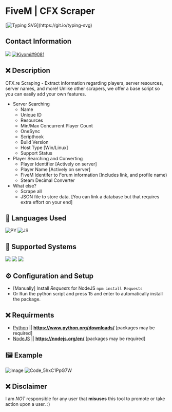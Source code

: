 # FiveM | CFX Scraper
[![Typing SVG](https://readme-typing-svg.herokuapp.com?font=Inconsolata&duration=3000&color=D404F7&vCenter=true&height=25&lines=Have+questions%3F;Feel+free+to+DM+me+on+Discord!)](https://git.io/typing-svg)

## Contact Information 
<a href="mailto:chevybot123@gmail.com"><img src="https://img.shields.io/badge/Gmail-D14836?style=for-the-badge&logo=gmail&logoColor=white"></a>
<a href="https://discordapp.com/users/359794704847601674"><img src="https://img.shields.io/badge/Discord-7289DA?style=for-the-badge&logo=discord&logoColor=white" alt="Kiyomi#9081" ></a>

## ❌ Description
CFX.re Scraping - Extract information regarding players, server resources, server names, and more!
Unlike other scrapers, we offer a base script so you can easily add your own features.
- Server Searching
   - Name
   - Unique ID
   - Resources
   - Min/Max Concurrent Player Count
   - OneSync
   - Scripthook
   - Build Version
   - Host Type [Win/Linux]
   - Support Status
- Player Searching and Converting
   - Player Identifier [Actively on server]
   - Player Name [Actively on server]
   - FiveM Identifer to Forum information [Includes link, and profile name)
   - Steam Decimal Converter
- What else?
  - Scrape all
  - JSON file to store data. [You can link a database but that requires extra effort on your end]

## 🔨 Languages Used
![PY](https://custom-icon-badges.herokuapp.com/badge/Python-black.svg?logo=python&logoColor=blue)
![JS](https://custom-icon-badges.herokuapp.com/badge/Javascript-black.svg?logo=Javascript&logoColor=blue)

## 🔨 Supported Systems
<img src="https://img.shields.io/badge/Windows_10-black?style=flat-square&logo=windows"/> <img src="https://img.shields.io/badge/linux-black?style=flat-square&logo=linux"/>
<img src="https://img.shields.io/badge/MacOS-black?style=flat-square&logo=MacOS"/>



## ⚙️ Configuration and Setup
  - [Manually] Install *Requests* for NodeJS
    ```npm install Requests```
  - Or Run the python script and press 15 and enter to automatically install the package.
  
  
  
## ❌ Requirments
- [Python](https://www.python.org/downloads/) || **https://www.python.org/downloads/** [packages may be required]
- [NodeJS](https://nodejs.org/en/) || **https://nodejs.org/en/** [packages may be required]


## 🖼️ Example
![image](https://user-images.githubusercontent.com/54733885/183247475-b4770449-1bd8-4513-8a23-1eac18fbf586.png)
![Code_5hxC1PpG7W](https://user-images.githubusercontent.com/54733885/181283353-57968c45-0ce4-4483-b882-5a21d35b0f51.gif)



## ❌ Disclaimer
I am *NOT* responsible for any user that **misuses** this tool to promote or take action upon a user. :)


